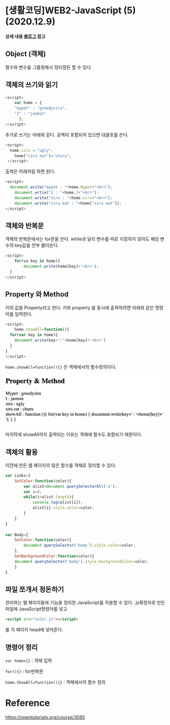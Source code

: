 # [생활코딩]WEB2-JavaScript (5)(2020.12.9)



**상세 내용 [블로그](https://greedysiru.tistory.com/20) 참고**



## Object (객체)

함수와 변수를 그룹핑해서 정리정돈 할 수 있다.



## 객체의 쓰기와 읽기



```javascript
<script>
	var home = {
    "mypet" : "greedysiru",
    "I" : "jaemin"
      };  
</script>
```

추가로 쓰기는 아래와 같다. 공백이 포함되어 있으면 대괄호를 쓴다.

```javascript
<script>
  home.siru = "ugly";
	home["siru eat"]="churu";  
 </script>
```

출력은 아래처럼 하면 된다.

```javascript
<script>
  document.write("mypet : "+home.Mypet+"<br>");
	document.wrtie("I : "+home.I+"<br>");
	document.write("siru : "+home.siru+"<br>");
	document.write("siru eat : "+home["siru eat"]);
</script>
```



## 객체와 반복문

객체의 반복문에서는 for문을 쓴다. while과 달리 변수를 따로 지정하지 않아도 해당 변수의 key값을 전부 불러온다.

```javascript
<script>
	for(va key in home){
 		document.write(home[key]+'<br>');   
  }
</script>
```



## Property 와 Method

키의 값을 Property라고 한다. 키와 property 를 동시에 출력하려면 아래와 같은 명령어를 입력한다.

```javascript
<script>
	home.showAll=function(){
  for(var key in home){
    document.write(key+":"+home[key]+'<br>')
  }
}
</script>
```

`home.showAll=function(){}` 은 객체에서의 함수정의이다.

![propertyandmethod](/ETC/images/JavaScript5-1.png)

마지막에 showAll까지 출력되는 이유는 객체에 함수도 포함되기 때문이다.



## 객체의 활용

이전에 만든  웹 페이지의 많은 함수를 객체로 정리할 수 있다.

```javascript
var Links={
	SetColor:function(color){
    	var alist=document.querySelectorAll('a');
        var i=0;
        while(i<alist.length){
        	console.log(alist[i]);
            alist[i].style.color=color;
        }
    }
}

var Body={
	SetColor:function(color){
    	document.querySelector('body').style.color=color;
    },
    SetBackgroundColor:function(color){
    document.querySelector('body').style.backgroundColor=color;
    }
}
```



## 파일 쪼개서 정돈하기

관리하는 웹 페이지들에 기능을 정의한 JavaScript를 적용할 수 있다. .js확장자로 만든 파일에 JavaScript명령어를 넣고

```html
<script src="color.js"></script>
```

를 각 페이지 head에 넣어준다.



## 명령어 정리

`var home={}` : 객체 입력

`for(){}` : for반복문

`home.ShowAll=function(){}` : 객체에서의 함수 정의



# Reference

https://opentutorials.org/course/3085

